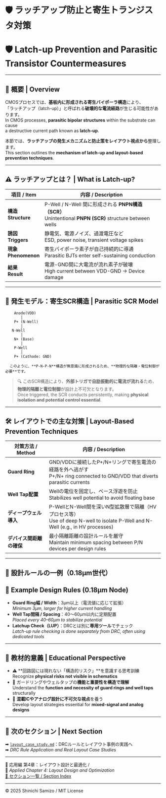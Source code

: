 # 🛡️ ラッチアップ防止と寄生トランジスタ対策  
# 🛡️ Latch-up Prevention and Parasitic Transistor Countermeasures

---

## 📘 概要 | Overview

CMOSプロセスでは、**基板内に形成される寄生バイポーラ構造**により、  
「ラッチアップ（latch-up）」と呼ばれる**破壊的な電流経路**が生じる可能性があります。  
In CMOS processes, **parasitic bipolar structures** within the substrate can cause  
a destructive current path known as **latch-up**.

本節では、**ラッチアップの発生メカニズムと防止策をレイアウト視点から**整理します。  
This section outlines the **mechanism of latch-up and layout-based prevention techniques**.

---

## ⚠️ ラッチアップとは？ | What is Latch-up?

| 項目 / Item | 内容 / Description |
|-------------|---------------------|
| **構造<br>Structure** | P-Well / N-Well 間に形成される **PNPN構造（SCR）**<br>Unintentional **PNPN (SCR)** structure between wells |
| **誘因<br>Triggers** | 静電気、電源ノイズ、過渡電圧など<br>ESD, power noise, transient voltage spikes |
| **現象<br>Phenomenon** | 寄生バイポーラ素子が自己持続的に導通<br>Parasitic BJTs enter self-sustaining conduction |
| **結果<br>Result** | 電源-GND間に大電流が流れ素子が破壊<br>High current between VDD-GND → Device damage |

---

## 🔬 発生モデル：寄生SCR構造 | Parasitic SCR Model

```
    Anode(VDD)
       │
    P+ (N-Well)
       │
   N-Well
       │
    N+ (Base)
       │
    P-Well
       │
    P+ (Cathode: GND)

  このように、**P-N-P-N**構造が無意識に形成されるため、**物理的な隔離・電位制御が必要**です。
```

> 🔍 このSCR構造により、**外部トリガで自励振動的に電流が流れる**ため、  
> **物理的隔離と電位制御**が設計上不可欠となります。  
> Once triggered, the SCR conducts persistently, making **physical isolation and potential control essential**.

---

## 🛠️ レイアウトでの主な対策 | Layout-Based Prevention Techniques

| 対策方法 / Method | 内容 / Description |
|-------------------|---------------------|
| **Guard Ring** | GND/VDDに接続したP+/N+リングで寄生電流の経路を外へ逃がす<br>P+/N+ ring connected to GND/VDD that diverts parasitic currents |
| **Well Tap配置** | Wellの電位を固定し、ベース浮遊を防止<br>Stabilizes well potential to avoid floating base |
| **ディープウェル導入** | P-WellとN-Well間を深いN型拡散層で隔離（HVプロセス等）<br>Use of deep N-well to isolate P-Well and N-Well (e.g., in HV processes) |
| **デバイス間距離の確保** | 最小隔離距離の設計ルールを厳守<br>Maintain minimum spacing between P/N devices per design rules |

---

## 📐 設計ルールの一例（0.18μm世代）  
## 📐 Example Design Rules (0.18μm Node)

- **Guard Ring幅 / Width**：3μm以上（電流値に応じて拡張）  
  *Minimum 3μm, larger for higher current handling*
- **Well Tap間隔 / Spacing**：40〜60μm以内に定期配置  
  *Placed every 40–60μm to stabilize potential*
- **Latchup Check（LUP）**：DRCとは別に**専用ツール**でチェック  
  *Latch-up rule checking is done separately from DRC, often using dedicated tools*

---

## 🎯 教材的意義 | Educational Perspective

- ⚠️ **回路図には現れない「構造的リスク」**を意識する思考訓練  
  Recognize **physical risks not visible in schematics**
- 🧩 ガードリングやウェルタップの**機能と重要性を構造で理解**  
  Understand the **function and necessity of guard rings and well taps** structurally
- 📐 **混載ICやアナログ設計に不可欠な視点**を養う  
  Develop layout strategies essential for **mixed-signal and analog designs**

---

## 🔗 次のセクション | Next Section

➡ [`layout_case_study.md`](./layout_case_study.md)：DRCルールとレイアウト事例の実践へ  
➡ *DRC Rule Application and Real Layout Case Studies*

---

🧱 応用編 第4章：レイアウト設計と最適化 /  
🧱 *Applied Chapter 4: Layout Design and Optimization*  
[📘 セクション一覧 / Section Index](../d_chapter4_layout_optimization/README.md)

---

© 2025 Shinichi Samizo / MIT License
